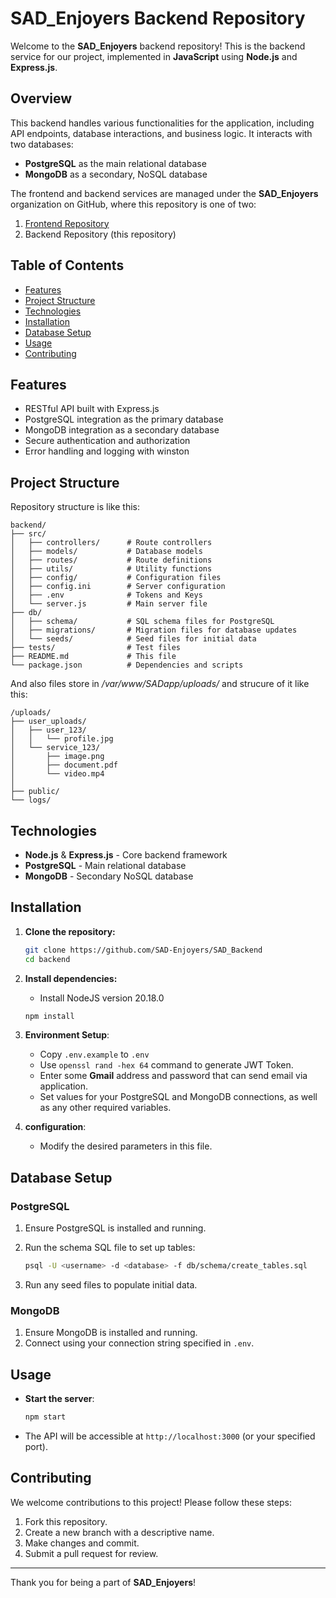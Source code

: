 # SAD_Enjoyers Backend Repository

Welcome to the **SAD_Enjoyers** backend repository! This is the backend service for our project, implemented in **JavaScript** using **Node.js** and **Express.js**.

## Overview

This backend handles various functionalities for the application, including API endpoints, database interactions, and business logic. It interacts with two databases:
- **PostgreSQL** as the main relational database
- **MongoDB** as a secondary, NoSQL database

The frontend and backend services are managed under the **SAD_Enjoyers** organization on GitHub, where this repository is one of two:
1. [Frontend Repository](https://github.com/SAD-Enjoyers/SAD_Frontend)
2. Backend Repository (this repository)

## Table of Contents

- [Features](#features)
- [Project Structure](#project-structure)
- [Technologies](#technologies)
- [Installation](#installation)
- [Database Setup](#database-setup)
- [Usage](#usage)
- [Contributing](#contributing)

## Features

- RESTful API built with Express.js
- PostgreSQL integration as the primary database
- MongoDB integration as a secondary database
- Secure authentication and authorization
- Error handling and logging with winston

## Project Structure

Repository structure is like this:

```
backend/
├── src/
│   ├── controllers/      # Route controllers
│   ├── models/           # Database models
│   ├── routes/           # Route definitions
│   ├── utils/            # Utility functions
│   ├── config/           # Configuration files
│   ├── config.ini        # Server configuration
│   ├── .env              # Tokens and Keys
│   └── server.js         # Main server file
├── db/
│   ├── schema/           # SQL schema files for PostgreSQL
│   ├── migrations/       # Migration files for database updates
│   └── seeds/            # Seed files for initial data
├── tests/                # Test files
├── README.md             # This file
└── package.json          # Dependencies and scripts
```

And also files store in */var/www/SADapp/uploads/* and strucure of it like this:

```
/uploads/
├── user_uploads/          
│   ├── user_123/
│   │   └── profile.jpg
│   └── service_123/
│       ├── image.png
│       ├── document.pdf
│       └── video.mp4
│
├── public/
└── logs/
```

## Technologies

- **Node.js** & **Express.js** - Core backend framework
- **PostgreSQL** - Main relational database
- **MongoDB** - Secondary NoSQL database

## Installation

1. **Clone the repository:**

   ```bash
   git clone https://github.com/SAD-Enjoyers/SAD_Backend
   cd backend
   ```

2. **Install dependencies:**
   - Install NodeJS version 20.18.0

   ```bash
   npm install
   ```

3. **Environment Setup**:
   - Copy `.env.example` to `.env`
   - Use `openssl rand -hex 64` command to generate JWT Token.
   - Enter some **Gmail** address and password that can send email via application.
   - Set values for your PostgreSQL and MongoDB connections, as well as any other required variables.

4. **configuration**:
   - Modify the desired parameters in this file.

## Database Setup

### PostgreSQL
1. Ensure PostgreSQL is installed and running.
2. Run the schema SQL file to set up tables:

   ```bash
   psql -U <username> -d <database> -f db/schema/create_tables.sql
   ```

3. Run any seed files to populate initial data.

### MongoDB
1. Ensure MongoDB is installed and running.
2. Connect using your connection string specified in `.env`.

## Usage

- **Start the server**:

  ```bash
  npm start
  ```

- The API will be accessible at `http://localhost:3000` (or your specified port).

## Contributing

We welcome contributions to this project! Please follow these steps:

1. Fork this repository.
2. Create a new branch with a descriptive name.
3. Make changes and commit.
4. Submit a pull request for review.

---

Thank you for being a part of **SAD_Enjoyers**!
